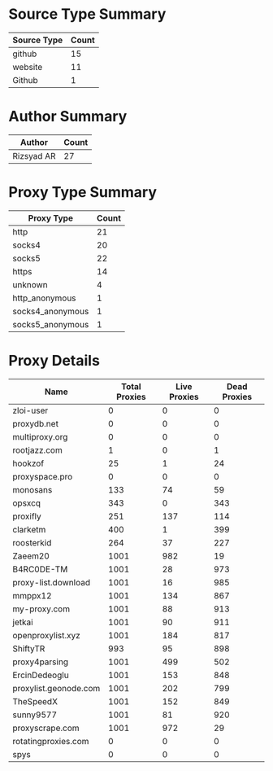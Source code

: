 # Source Type Summary

| Source Type | Count |
|-------------|-------|
| github | 15 |
| website | 11 |
| Github | 1 |


# Author Summary

| Author | Count |
|--------|-------|
| Rizsyad AR | 27 |


# Proxy Type Summary

| Proxy Type | Count |
|------------|-------|
| http | 21 |
| socks4 | 20 |
| socks5 | 22 |
| https | 14 |
| unknown | 4 |
| http_anonymous | 1 |
| socks4_anonymous | 1 |
| socks5_anonymous | 1 |


# Proxy Details

| Name | Total Proxies | Live Proxies | Dead Proxies |
|------|---------------|--------------|---------------|
| zloi-user | 0 | 0 | 0 |
| proxydb.net | 0 | 0 | 0 |
| multiproxy.org | 0 | 0 | 0 |
| rootjazz.com | 1 | 0 | 1 |
| hookzof | 25 | 1 | 24 |
| proxyspace.pro | 0 | 0 | 0 |
| monosans | 133 | 74 | 59 |
| opsxcq | 343 | 0 | 343 |
| proxifly | 251 | 137 | 114 |
| clarketm | 400 | 1 | 399 |
| roosterkid | 264 | 37 | 227 |
| Zaeem20 | 1001 | 982 | 19 |
| B4RC0DE-TM | 1001 | 28 | 973 |
| proxy-list.download | 1001 | 16 | 985 |
| mmppx12 | 1001 | 134 | 867 |
| my-proxy.com | 1001 | 88 | 913 |
| jetkai | 1001 | 90 | 911 |
| openproxylist.xyz | 1001 | 184 | 817 |
| ShiftyTR | 993 | 95 | 898 |
| proxy4parsing | 1001 | 499 | 502 |
| ErcinDedeoglu | 1001 | 153 | 848 |
| proxylist.geonode.com | 1001 | 202 | 799 |
| TheSpeedX | 1001 | 152 | 849 |
| sunny9577 | 1001 | 81 | 920 |
| proxyscrape.com | 1001 | 972 | 29 |
| rotatingproxies.com | 0 | 0 | 0 |
| spys | 0 | 0 | 0 |
